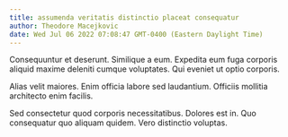 ```yaml
---
title: assumenda veritatis distinctio placeat consequatur
author: Theodore Macejkovic
date: Wed Jul 06 2022 07:08:47 GMT-0400 (Eastern Daylight Time)
---
```

Consequuntur et deserunt. Similique a eum. Expedita eum fuga corporis aliquid maxime deleniti cumque voluptates. Qui eveniet ut optio corporis.

 Alias velit maiores. Enim officia labore sed laudantium. Officiis mollitia architecto enim facilis.

 Sed consectetur quod corporis necessitatibus. Dolores est in. Quo consequatur quo aliquam quidem. Vero distinctio voluptas.